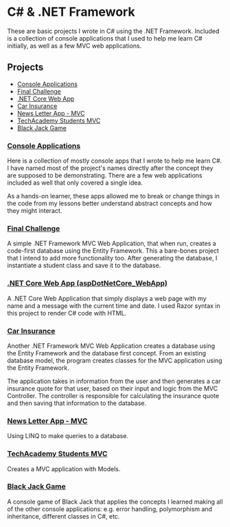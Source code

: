 # C# & .NET Framework
These are basic projects I wrote in C# using the .NET Framework. Included is a collection of console applications that I used to help me learn C# initially, as well as a few MVC web applications.


## Projects
* [Console Applications](#console-applications)
* [Final Challenge](final-challenge)
* [.NET Core Web App](#net-core-web-app-aspdotnetcore_webapp)
* [Car Insurance](#car-insurance)
* [News Letter App - MVC](#news-letter-app---mvc)
* [TechAcademy Students MVC](#techacademy-students-mvc)
* [Black Jack Game](#black-jack-game)


### [Console Applications](filepath)
Here is a collection of mostly console apps that I wrote to help me learn C#. I have named most of the project's names directly after the concept they are supposed to be demonstrating. There are a few web applications included as well that only covered a single idea.

As a hands-on learner, these apps allowed me to break or change things in the code from my lessons better understand abstract concepts and how they might interact.

### [Final Challenge]()
A simple .NET Framework MVC Web Application, that when run, creates a code-first database using the Entity Framework. This a bare-bones project that I intend to add more functionality too. After generating the database, I instantiate a student class and save it to the database.

### [.NET Core Web App (aspDotNetCore_WebApp)]()
A .NET Core Web Application that simply displays a web page with my name and a message with the current time and date. I used Razor syntax in this project to render C# code with HTML.


### [Car Insurance]()
Another .NET Framework MVC Web Application creates a database using the Entity Framework and the database first concept. From an existing database model, the program creates classes for the MVC application using the Entity Framework.

The application takes in information from the user and then generates a car insurance quote for that user, based on their input and logic from the MVC Controller. The controller is responsible for calculating the insurance quote and then saving that information to the database.

### [News Letter App - MVC]()
Using LINQ to make queries to a database.

### [TechAcademy Students MVC]()
Creates a MVC application with Models.


### [Black Jack Game]()
A console game of Black Jack that applies the concepts I learned making all of the other console applications: e.g. error handling, polymorphism and inheritance, different classes in C#, etc.


